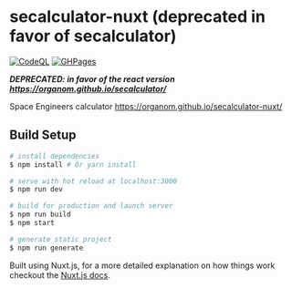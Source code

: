 # secalculator-nuxt (deprecated in favor of secalculator)
[![CodeQL](https://github.com/organom/secalculator_nuxt/actions/workflows/codeql-analysis.yml/badge.svg)](https://github.com/organom/secalculator_nuxt/actions/workflows/codeql-analysis.yml) [![GHPages](https://github.com/organom/secalculator_nuxt/actions/workflows/ghpages.yml/badge.svg)](https://github.com/organom/secalculator_nuxt/actions/workflows/ghpages.yml) 


***DEPRECATED: in favor of the react version https://organom.github.io/secalculator/***

Space Engineers calculator  https://organom.github.io/secalculator-nuxt/

## Build Setup

``` bash
# install dependencies
$ npm install # Or yarn install

# serve with hot reload at localhost:3000
$ npm run dev

# build for production and launch server
$ npm run build
$ npm start

# generate static project
$ npm run generate
```

Built using Nuxt.js, for a more detailed explanation on how things work checkout the [Nuxt.js docs](https://github.com/nuxt/nuxt.js).

